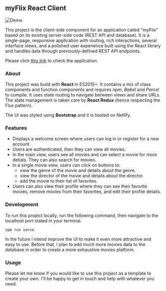 ## myFlix React Client

![Demo](demo/demo.gif)

This project is the client-side component for an application called "myFlix" based on its existing server-side code (REST API and database). It is a single-page, responsive application with routing, rich interactions, several interface views, and a polished user experience built using the React library and handles data through previously-defined REST API endpoints.

Please click [this link](https://theflix.netlify.app/) to check the application.

### About
This project was build with **React** in ES2015+. It contains a mix of class components and function components and requires *npm*, *Babel* and *Parcel* to compile. It uses state routing to navigate between views and share URLs. The state management is taken care by **React Redux** (hence respecting the Flux pattern).

The UI was styled using **Bootstrap** and it is hosted on Netlify.

### Features
* Displays a welcome screen where users can log in or register for a new account.
* Users are authenticated, then they can view all movies.
* In the main view, users see all movies and can select a movie for more detials. They can also search for movies.
* In a single movie view, users can click on buttons to:
  * view the genre of the movie and details about the genre.
  * view the director of the movie and details about the director.
  * add the movie to their list of favorites.
* Users can also view their profile where they can see their favorite movies, remove movies from their favorites, and edit their profile details.

### Development
To run this project locally, run the following command, then navigate to the localhost port stated in your terminal.
```
npm run serve
```

In the future I intend improve the UI to make it even more attractive and easy to use. Before that, I plan to add much more movies data to the database in order to create a more exhaustive movies platform.

### Usage
Please let me know if you would like to use this project as a template to create your own. I'll be happy to get in touch and help with whatever you need.
